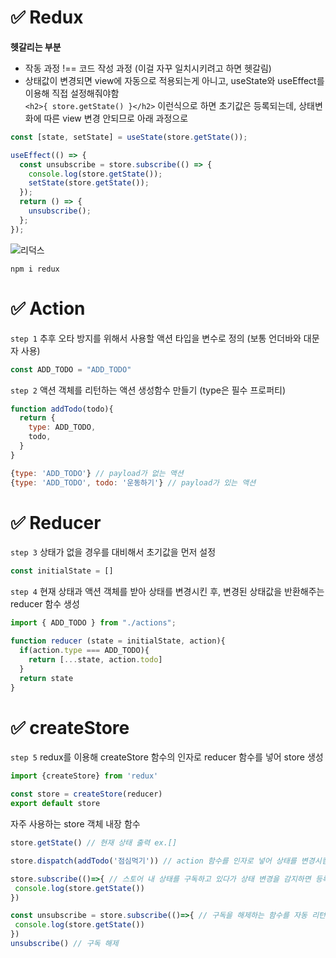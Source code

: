# ✅ Redux
**헷갈리는 부분**
* 작동 과정 !== 코드 작성 과정 (이걸 자꾸 일치시키려고 하면 헷갈림)
* 상태값이 변경되면 view에 자동으로 적용되는게 아니고, useState와 useEffect를 이용해 직접 설정해줘야함  
`<h2>{ store.getState() }</h2>` 이런식으로 하면 초기값은 등록되는데, 상태변화에 따른 view 변경 안되므로 아래 과정으로
```js
const [state, setState] = useState(store.getState());
```
```js
useEffect(() => {
  const unsubscribe = store.subscribe(() => {
    console.log(store.getState());
    setState(store.getState());
  });
  return () => {
    unsubscribe();
  };
});
```

![리덕스](https://miro.medium.com/max/724/0*Xr19JdGptaWdGKFe.gif)

```
npm i redux
```
# ✅ Action
`step 1` 추후 오타 방지를 위해서 사용할 액션 타입을 변수로 정의 (보통 언더바와 대문자 사용)
```js
const ADD_TODO = "ADD_TODO"
```
`step 2` 액션 객체를 리턴하는 액션 생성함수 만들기 (type은 필수 프로퍼티)
```js
function addTodo(todo){
  return {
    type: ADD_TODO,
    todo,
  }
}
```
```js
{type: 'ADD_TODO'} // payload가 없는 액션
{type: 'ADD_TODO', todo: '운동하기'} // payload가 있는 액션
```

# ✅ Reducer
`step 3` 상태가 없을 경우를 대비해서 초기값을 먼저 설정
```js
const initialState = []
```
`step 4` 현재 상태과 액션 객체를 받아 상태를 변경시킨 후, 변경된 상태값을 반환해주는 reducer 함수 생성  
```js
import { ADD_TODO } from "./actions";

function reducer (state = initialState, action){
  if(action.type === ADD_TODO){
    return [...state, action.todo]
  }
  return state
}
```

# ✅ createStore
`step 5` redux를 이용해 createStore 함수의 인자로 reducer 함수를 넣어 store 생성
```js
import {createStore} from 'redux'

const store = createStore(reducer)
export default store
```
자주 사용하는 store 객체 내장 함수
```js
store.getState() // 현재 상태 출력 ex.[]
```
```js
store.dispatch(addTodo('점심먹기')) // action 함수를 인자로 넣어 상태를 변경시킴
```
```js
store.subscribe(()=>{ // 스토어 내 상태를 구독하고 있다가 상태 변경을 감지하면 등록된 함수를 호출 시킴
 console.log(store.getState())
})  
```
```js
const unsubscribe = store.subscribe(()=>{ // 구독을 해제하는 함수를 자동 리턴하므로, 변수로 받아 활용할 수 있다.
 console.log(store.getState())
})  
unsubscribe() // 구독 해제
```
